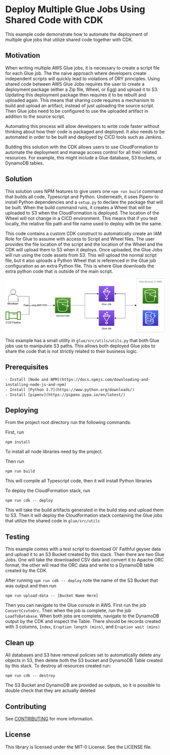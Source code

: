 # Deploy Multiple Glue Jobs Using Shared Code with CDK

This example code demonstrate how to automate the deployment of multiple glue jobs that utilize shared code together with CDK.

## Motivation

When writing multiple AWS Glue jobs, it is necessary to create a script file for each Glue job. The the naive approach where developers create independent scripts will quickly lead to violations of DRY principles. Using shared code between AWS Glue Jobs requires the user to create a deployment package (either a Zip file, Wheel, or Egg) and upload it to S3. Updating this deployment package then requires it to be rebuilt and uploaded again. This means that sharing code requires a mechanism to build and upload an artifact, instead of just uploading the source script. Then Glue jobs need to be configured to use the uploaded artifact in addition to the source script.

Automating this process will allow developers to write code faster without thinking about how their code is packaged and deployed. It also needs to be automated in order to be built and deployed by CICD tools such as Jenkins.

Building this solution with the CDK allows users to use CloudFormation to automate the deployment and manage access control for all their related resources. For example, this might include a Glue database, S3 buckets, or DynamoDB tables.

## Solution

This solution uses NPM features to give users one `npm run build` command that builds all code, Typescript and Python. Underneath, it uses Pipenv to install Python dependencies and a `setup.py` to declare the package that will be built. When the build command runs, it creates a Wheel that will be uploaded to S3 when the CloudFormation is deployed. The location of the Wheel will not change in a CICD environment. This means that if you test locally, the relative file path and file name used to deploy with be the same.

This code contains a custom CDK construct to automatically create an IAM Role for Glue to assume with access to Script and Wheel files. The user provides the file location of the script and the location of the Wheel and the CDK will upload them to S3 when it deploys. Once uploaded, the Glue Jobs will run using the code assets from S3. This will upload the normal script file, but it also uploads a Python Wheel that is referenced in the Glue job configuration as an extra Python file. This is where Glue downloads the extra python code that is outside of the main script.

![](assets/deploy-cdk-with-glue.drawio.png)

This example has a small utility in `glue/src/utils/utils.py` that both Glue jobs use to manipulate S3 paths. This allows both deployed Glue jobs to share the code that is not strictly related to their business logic.

## Prerequisites

    - Install [Node and NPM](https://docs.npmjs.com/downloading-and-installing-node-js-and-npm)
    - Install [Python 3.7](https://www.python.org/downloads/)
    - Install [pipenv](https://pipenv.pypa.io/en/latest/)

## Deploying

From the project root directory run the following commands:

First, run

```
npm install
```

To install all node libraries need by the project.

Then run

```
npm run build
```

This will compile all Typescript code, then it will install Python libraries

To deploy the CloudFormation stack, run

```
npm run cdk -- deploy
```

This will take the build artifacts generated in the build step and upload them to S3. Then it will deploy the Cloudformation stack containing the Glue jobs that utilize the shared code in `glue/src/utils`

## Testing

This example comes with a test script to download Ol' Faithful geyser data and upload it to an S3 Bucket created by this stack. Then there are two Glue Jobs. One will take the downloaded CSV data and convert it to Apache ORC format, the other will read the ORC data and write to a DynamoDB table created by the CDK.

After running `npm run cdk -- deploy` note the name of the S3 Bucket that was output and then run

```
npm run upload-data -- [Bucket Name Here]
```

Then you can navigate to the Glue console in AWS. First run the job `ConvertCsvtoOrc`. Then when the job is complete, run the job `LoadToDatabase`. When both jobs are complete, navigate to the DynamoDB output by the CDK and inspect the Table. There should be records created with 3 columns, `Index`, `Eruption length (mins)`, and `Eruption wait (mins)`

## Clean up

All databases and S3 have removal policies set to automatically delete any objects in S3, then delete both the S3 bucket and DynamoDB Table created by this stack. To destroy all resources created run:

```
npm run cdk -- destroy
```

The S3 Bucket and DynamoDB are provided as outputs, so it is possible to double check that they are actually deleted

## Contributing

See [CONTRIBUTING](CONTRIBUTING.md#security-issue-notifications) for more information.

## License

This library is licensed under the MIT-0 License. See the LICENSE file.
